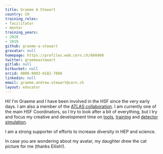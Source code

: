 ```yaml
---
title: Graeme A Stewart
country: CH
training_roles:
- facilitator
- mentor
training_years:
- 2020
- 2019
github: graeme-a-stewart
gravatar: null
homepage: https://profiles.web.cern.ch/660400
twitter: graemeastewart
gitlab: null
bitbucket: null
orcid: 0000-0003-0182-7088
linkedin: null
email: graeme.andrew.stewart@cern.ch
layout: educator
---
```


Hi! I'm Graeme and I have been involved in the HSF since the very early days. I am also a member of the [ATLAS collaboration](https://atlas.cern/). I am currently one of the main HSF Coordinators, so I try to look after a bit of everything, but I try and focus my creative and development time on [tools](/workinggroups/toolsandpackaging.html), [training](/workinggroups/training.html) and [detector simulation](/workinggroups/detsim.html).

I am a strong supporter of efforts to increase diversity in HEP and science.

In case you are wondering about my avatar, my daughter drew the cat picture for me (thanks Eilish!).